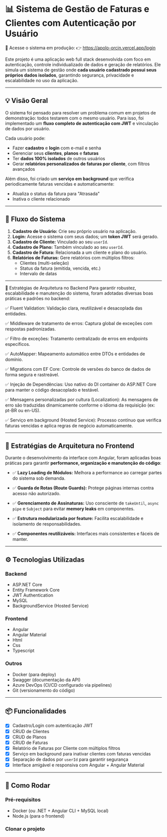 # 📊 Sistema de Gestão de Faturas e Clientes com Autenticação por Usuário

🔗 Acesse o sistema em produção:
👉 https://apolo-orcin.vercel.app/login

Este projeto é uma aplicação web full stack desenvolvida com foco em autenticação, controle individualizado de dados e geração de relatórios. Ele simula um sistema de gestão onde **cada usuário cadastrado possui seus próprios dados isolados**, 
garantindo segurança, privacidade e escalabilidade no uso da aplicação.

---

## 💡 Visão Geral

O sistema foi pensado para resolver um problema comum em projetos de demonstração: todos testarem com o mesmo usuário. Para isso, foi implementado um **fluxo completo de autenticação com JWT** e vinculação de dados por usuário.

Cada usuário pode:

- Fazer **cadastro** e **login** com e-mail e senha
- Gerenciar seus **clientes**, **planos** e **faturas**
- Ter **dados 100% isolados** de outros usuários
- Gerar **relatórios personalizados de faturas por cliente**, com filtros avançados

Além disso, foi criado um **serviço em background** que verifica periodicamente faturas vencidas e automaticamente:

- Atualiza o status da fatura para "Atrasada"
- Inativa o cliente relacionado

---

## 🔗 Fluxo do Sistema

1. **Cadastro de Usuário:** Crie seu próprio usuário na aplicação.
2. **Login:** Acesse o sistema com seus dados; um **token JWT** será gerado.
3. **Cadastro de Cliente:** Vinculado ao seu `userId`.
4. **Cadastro de Plano:** Também vinculado ao seu `userId`.
5. **Cadastro de Fatura:** Relacionada a um cliente e plano do usuário.
6. **Relatórios de Faturas:** Gere relatórios com múltiplos filtros:
   - Clientes (multi-seleção)
   - Status da fatura (emitida, vencida, etc.)
   - Intervalo de datas

---

🧱 Estratégias de Arquitetura no Backend
Para garantir robustez, escalabilidade e manutenção do sistema, foram adotadas diversas boas práticas e padrões no backend:

✅ Fluent Validation: Validação clara, reutilizável e desacoplada das entidades.

✅ Middleware de tratamento de erros: Captura global de exceções com respostas padronizadas.

✅ Filtro de exceções: Tratamento centralizado de erros em endpoints específicos.

✅ AutoMapper: Mapeamento automático entre DTOs e entidades de domínio.

✅ Migrations com EF Core: Controle de versões do banco de dados de forma segura e rastreável.

✅ Injeção de Dependências: Uso nativo do DI container do ASP.NET Core para manter o código desacoplado e testável.

✅ Mensagens personalizadas por cultura (Localization): As mensagens de erro são traduzidas dinamicamente conforme o idioma da requisição (ex: pt-BR ou en-US).

✅ Serviço em background (Hosted Service): Processo contínuo que verifica faturas vencidas e aplica regras de negócio automaticamente.

---

## 🧠 Estratégias de Arquitetura no Frontend
Durante o desenvolvimento da interface com Angular, foram aplicadas boas práticas para garantir **performance, organização e manutenção do código**:

- ✅ **Lazy Loading de Módulos:** Melhora a performance ao carregar partes do sistema sob demanda.

- ✅ **Guarda de Rotas (Route Guards):** Protege páginas internas contra acesso não autorizado.

- ✅ **Gerenciamento de Assinaturas:** Uso consciente de `takeUntil`, `async pipe` e `Subject` para evitar **memory leaks** em componentes.

- ✅ **Estrutura modularizada por feature:** Facilita escalabilidade e isolamento de responsabilidades.

- ✅ **Componentes reutilizáveis:** Interfaces mais consistentes e fáceis de manter.

---

## ⚙️ Tecnologias Utilizadas

### Backend
- ASP.NET Core
- Entity Framework Core
- JWT Authentication
- MySQL
- BackgroundService (Hosted Service)

### Frontend
- Angular
- Angular Material
- Html
- Css
- Typescript

### Outros
- Docker (para deploy)
- Swagger (documentação da API)
- Azure DevOps (CI/CD configurado via pipelines)
- Git (versionamento do código)

---

## 📦 Funcionalidades

- [x] Cadastro/Login com autenticação JWT
- [x] CRUD de Clientes
- [x] CRUD de Planos
- [x] CRUD de Faturas
- [x] Relatório de Faturas por Cliente com múltiplos filtros
- [x] Serviço em background para inativar clientes com faturas vencidas
- [x] Separação de dados por `userId` para garantir segurança
- [x] Interface amigável e responsiva com Angular + Angular Material

---

## 🚀 Como Rodar

### Pré-requisitos

- Docker (ou .NET + Angular CLI + MySQL local)
- Node.js (para o frontend)

### Clonar o projeto
